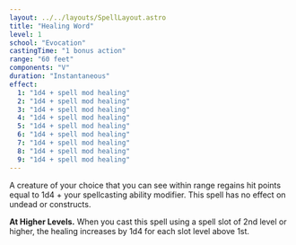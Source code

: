 ```yaml
---
layout: ../../layouts/SpellLayout.astro
title: "Healing Word"
level: 1
school: "Evocation"
castingTime: "1 bonus action"
range: "60 feet"
components: "V"
duration: "Instantaneous"
effect:
  1: "1d4 + spell mod healing"
  2: "1d4 + spell mod healing"
  3: "1d4 + spell mod healing"
  4: "1d4 + spell mod healing"
  5: "1d4 + spell mod healing"
  6: "1d4 + spell mod healing"
  7: "1d4 + spell mod healing"
  8: "1d4 + spell mod healing"
  9: "1d4 + spell mod healing"
---
```


A creature of your choice that you can see within range regains hit points equal to 1d4 + your spellcasting ability modifier. This spell has no effect on undead or constructs.

**At Higher Levels.** When you cast this spell using a spell slot of 2nd level or higher, the healing increases by 1d4 for each slot level above 1st.

